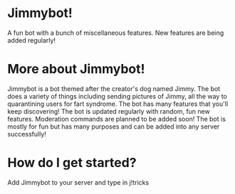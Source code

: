# Jimmybot!
A fun bot with a bunch of miscellaneous features. New features are being added regularly!

# More about Jimmybot!
Jimmybot is a bot themed after the creator's dog named Jimmy. The bot does a variety of things including sending pictures of Jimmy, all the way to quarantining users for fart syndrome. The bot has many features that you'll keep discovering! The bot is updated regularly with random, fun new features. Moderation commands are planned to be added soon! The bot is mostly for fun but has many purposes and can be added into any server successfully!

# How do I get started?
Add Jimmybot to your server and type in j!tricks

